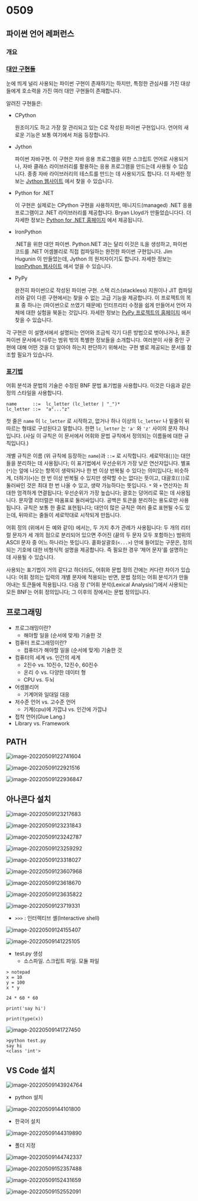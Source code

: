 # 0509

## 파이썬 언어 레퍼런스

### 개요

### [대안 구현들](https://docs.python.org/ko/3/reference/introduction.html#alternate-implementations)

눈에 띄게 널리 사용되는 파이썬 구현이 존재하기는 하지만, 특정한 관심사를 가진 대상들에게 호소력을 가진 여러 대안 구현들이 존재합니다.

알려진 구현들은:

- CPython

  원조이기도 하고 가장 잘 관리되고 있는 C로 작성된 파이썬 구현입니다. 언어의 새로운 기능은 보통 여기에서 처음 등장합니다.

- Jython

  파이썬 자바구현. 이 구현은 자바 응용 프로그램을 위한 스크립트 언어로 사용되거나, 자바 클래스 라이브러리를 활용하는 응용 프로그램을 만드는데 사용될 수 있습니다. 종종 자바 라이브러리의 테스트를 만드는 데 사용되기도 합니다. 더 자세한 정보는 [Jython 웹사이트](http://www.jython.org/) 에서 찾을 수 있습니다.

- Python for .NET

  이 구현은 실제로는 CPython 구현을 사용하지만, 매니지드(managed) .NET 응용 프로그램이고 .NET 라이브러리를 제공합니다. Bryan Lloyd가 만들었습니다다. 더 자세한 정보는 [Python for .NET 홈페이지](https://pythonnet.github.io/) 에서 제공됩니다.

- IronPython

  .NET을 위한 대안 파이썬. Python.NET 과는 달리 이것은 IL을 생성하고, 파이썬 코드를 .NET 어셈블리로 직접 컴파일하는 완전한 파이썬 구현입니다. Jim Hugunin 이 만들었는데, Jython 의 원저자이기도 합니다. 자세한 정보는 [IronPython 웹사이트](http://ironpython.net/) 에서 얻을 수 있습니다.

- PyPy

  완전히 파이썬으로 작성된 파이썬 구현. 스택 리스(stackless) 지원이나 JIT 컴파일러와 같이 다른 구현에서는 찾을 수 없는 고급 기능을 제공합니다. 이 프로젝트의 목표 중 하나는 (파이썬으로 쓰였기 때문에) 인터프리터 수정을 쉽게 만들어서 언어 자체에 대한 실험을 북돋는 것입니다. 자세한 정보는 [PyPy 프로젝트의 홈페이지](http://pypy.org/) 에서 찾을 수 있습니다.

각 구현은 이 설명서에서 설명되는 언어와 조금씩 각기 다른 방법으로 벗어나거나, 표준 파이썬 문서에서 다루는 범위 밖의 특별한 정보들을 소개합니다. 여러분이 사용 중인 구현에 대해 어떤 것을 더 알아야 하는지 판단하기 위해서는 구현 별로 제공되는 문서를 참조할 필요가 있습니다.

### [표기법](https://docs.python.org/ko/3/reference/introduction.html#notation)

어휘 분석과 문법의 기술은 수정된 BNF 문법 표기법을 사용합니다. 이것은 다음과 같은 정의 스타일을 사용합니다.

```
name      ::=  lc_letter (lc_letter | "_")*
lc_letter ::=  "a"..."z"
```

첫 줄은 `name` 이 `lc_letter` 로 시작하고, 없거나 하나 이상의 `lc_letter` 나 밑줄이 뒤따르는 형태로 구성된다고 말합니다. 한편 `lc_letter` 는 `'a'` 와 `'z'` 사이의 문자 하나입니다. (사실 이 규칙은 이 문서에서 어휘와 문법 규칙에서 정의되는 이름들에 대한 규칙입니다.)

개별 규칙은 이름 (위 규칙에 등장하는 `name`)과 `::=` 로 시작합니다. 세로막대(`|`)는 대안들을 분리하는 데 사용됩니다; 이 표기법에서 우선순위가 가장 낮은 연산자입니다. 별표(`*`)는 앞에 나오는 항목이 생략되거나 한 번 이상 반복될 수 있다는 의미입니다; 비슷하게, 더하기(`+`)는 한 번 이상 반복될 수 있지만 생략할 수는 없다는 뜻이고, 대괄호(`[]`)로 둘러싸인 것은 최대 한 번 나올 수 있고, 생략 가능하다는 뜻입니다. `*` 와 `+` 연산자는 최대한 엄격하게 연결됩니다; 우선순위가 가장 높습니다; 괄호는 덩어리로 묶는 데 사용됩니다. 문자열 리터럴은 따옴표로 둘러싸입니다. 공백은 토큰을 분리하는 용도로만 사용됩니다. 규칙은 보통 한 줄로 표현됩니다; 대안이 많은 규칙은 여러 줄로 표현될 수도 있는데, 뒤따르는 줄들이 세로막대로 시작되게 만듭니다.

어휘 정의 (위에서 든 예와 같이) 에서는, 두 가지 추가 관례가 사용됩니다: 두 개의 리터럴 문자가 세 개의 점으로 분리되어 있으면 주어진 (끝의 두 문자 모두 포함하는) 범위의 ASCII 문자 중 어느 하나라는 뜻입니다. 홑화살괄호(`<...>`) 안에 들어있는 구문은, 정의되는 기호에 대한 비형식적 설명을 제공합니다. 즉 필요한 경우 ‘제어 문자’를 설명하는데 사용될 수 있습니다.

사용되는 표기법이 거의 같다고 하더라도, 어휘와 문법 정의 간에는 커다란 차이가 있습니다: 어휘 정의는 입력의 개별 문자에 적용되는 반면, 문법 정의는 어휘 분석기가 만들어내는 토큰들에 적용됩니다. 다음 장 (“어휘 분석(Lexical Analysis)”)에서 사용되는 모든 BNF는 어휘 정의입니다; 그 이후의 장에서는 문법 정의입니다.



## 프로그래밍

* 프로그래밍이란?
  * 해야할 일을 (순서에 맞게) 기술한 것
* 컴퓨터 프로그래밍이란?
  * 컴퓨터가 해야할 일을 (순서에 맞게) 기술한 것
* 컴퓨터의 세계 vs. 인간의 세계
  * 2진수 vs. 10진수, 12진수, 60진수
  * 온리 수 vs. 다양한 데이터 형
  * CPU vs. 두뇌
* 어셈블리어
  * 기계어와 일대일 대응
* 저수준 언어 vs. 고수준 언어
  * 기계(cpu)에 가깝냐 vs. 인간에 가깝냐
* 접착 언어(Glue Lang.)
* Library vs. Framework

## PATH

![image-20220509122741604](md-images/0509/image-20220509122741604.png)

![image-20220509122921516](md-images/0509/image-20220509122921516.png)

![image-20220509122936847](md-images/0509/image-20220509122936847.png)





## 아나콘다 설치

![image-20220509123217683](md-images/0509/image-20220509123217683.png)

![image-20220509123231843](md-images/0509/image-20220509123231843.png)

![image-20220509123242787](md-images/0509/image-20220509123242787.png)

![image-20220509123259292](md-images/0509/image-20220509123259292.png)

![image-20220509123318027](md-images/0509/image-20220509123318027.png)

![image-20220509123607968](md-images/0509/image-20220509123607968.png)

![image-20220509123618670](md-images/0509/image-20220509123618670.png)

![image-20220509123635822](md-images/0509/image-20220509123635822.png)

![image-20220509123719331](md-images/0509/image-20220509123719331.png)

* `>>>` : 인터렉티브 셸(Interactive shell) 

![image-20220509124155407](md-images/0509/image-20220509124155407.png)





![image-20220509141225105](md-images/0509/image-20220509141225105.png)



* test.py 생성
  * 소스파일. 스크립트 파일. 모듈 파일

```
> notepad
x = 10
y = 100
x * y

24 * 60 * 60

print('say hi')

print(type(x))
```

![image-20220509141727450](md-images/0509/image-20220509141727450.png)



```
>python test.py
say hi
<class 'int'>
```



## VS Code 설치

![image-20220509143924764](md-images/0509/image-20220509143924764.png)

* python 설치

![image-20220509144101800](md-images/0509/image-20220509144101800.png)

* 한국어 설치

![image-20220509144319890](md-images/0509/image-20220509144319890.png)

* 폴더 지정

![image-20220509144742337](md-images/0509/image-20220509144742337.png)

![image-20220509152357488](md-images/0509/image-20220509152357488.png)



![image-20220509152431659](md-images/0509/image-20220509152431659.png)

![image-20220509152552091](md-images/0509/image-20220509152552091.png)

